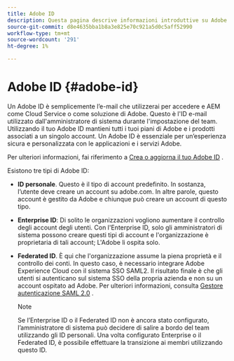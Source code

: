 ```yaml
---
title: Adobe ID
description: Questa pagina descrive informazioni introduttive su Adobe ID.
source-git-commit: d8e4635bba1b8a3e825e70c921a5d0c5aff52990
workflow-type: tm+mt
source-wordcount: '291'
ht-degree: 1%

---
```



# Adobe ID {#adobe-id}

Un Adobe ID è semplicemente l’e-mail che utilizzerai per accedere e AEM come Cloud Service o come soluzione di Adobe. Questo è l&#39;ID e-mail utilizzato dall&#39;amministratore di sistema durante l&#39;impostazione del team. Utilizzando il tuo Adobe ID mantieni tutti i tuoi piani di Adobe e i prodotti associati a un singolo account. Un Adobe ID è essenziale per un’esperienza sicura e personalizzata con le applicazioni e i servizi Adobe.

Per ulteriori informazioni, fai riferimento a [Crea o aggiorna il tuo Adobe ID](https://helpx.adobe.com/ca/manage-account/using/create-update-adobe-id.html#HowtocreateorupdateyourAdobeID) .

Esistono tre tipi di Adobe ID:

* **ID personale**. Questo è il tipo di account predefinito. In sostanza, l’utente deve creare un account su adobe.com. In altre parole, questo account è gestito da Adobe e chiunque può creare un account di questo tipo.

* **Enterprise ID**: Di solito le organizzazioni vogliono aumentare il controllo degli account degli utenti. Con l&#39;Enterprise ID, solo gli amministratori di sistema possono creare questi tipi di account e l&#39;organizzazione è proprietaria di tali account; L&#39;Adobe li ospita solo.

* **Federated ID**. È qui che l&#39;organizzazione assume la piena proprietà e il controllo dei conti. In questo caso, è necessario integrare Adobe Experience Cloud con il sistema SSO SAML2. Il risultato finale è che gli utenti si autenticano sul sistema SSO della propria azienda e non su un account ospitato ad Adobe. Per ulteriori informazioni, consulta [Gestore autenticazione SAML 2.0](https://experienceleague.adobe.com/docs/experience-manager-65/administering/security/saml-2-0-authenticationhandler.html#security) .

   >[!NOTE]
   >Se l’Enterprise ID o il Federated ID non è ancora stato configurato, l’amministratore di sistema può decidere di salire a bordo del team utilizzando gli ID personali. Una volta configurato Enterprise o il Federated ID, è possibile effettuare la transizione ai membri utilizzando questo ID.





